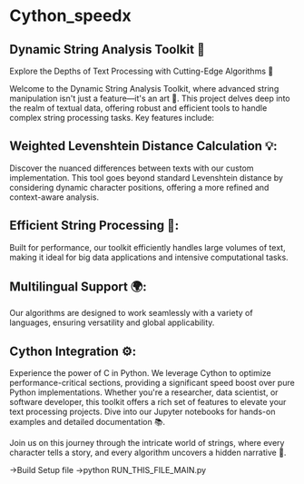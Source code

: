 # Cython_speedx

## Dynamic String Analysis Toolkit 🧬
Explore the Depths of Text Processing with Cutting-Edge Algorithms 🚀

Welcome to the Dynamic String Analysis Toolkit, where advanced string manipulation isn't just a feature—it's an art 🎨. This project delves deep into the realm of textual data, offering robust and efficient tools to handle complex string processing tasks. Key features include:
## Weighted Levenshtein Distance Calculation 💡:
Discover the nuanced differences between texts with our custom implementation. This tool goes beyond standard Levenshtein distance by considering dynamic character positions, offering a more refined and context-aware analysis.

## Efficient String Processing 🚀:
Built for performance, our toolkit efficiently handles large volumes of text, making it ideal for big data applications and intensive computational tasks.

## Multilingual Support 🌍:
Our algorithms are designed to work seamlessly with a variety of languages, ensuring versatility and global applicability.

## Cython Integration ⚙️:
Experience the power of C in Python. We leverage Cython to optimize performance-critical sections, providing a significant speed boost over pure Python implementations. Whether you're a researcher, data scientist, or software developer, this toolkit offers a rich set of features to elevate your text processing projects. Dive into our Jupyter notebooks for hands-on examples and detailed documentation 📚.

Join us on this journey through the intricate world of strings, where every character tells a story, and every algorithm uncovers a hidden narrative 🌌.

->Build Setup file ->python RUN_THIS_FILE_MAIN.py
